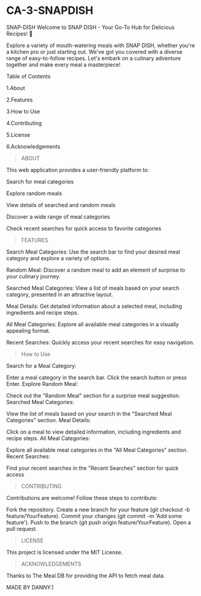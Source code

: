 # CA-3-SNAPDISH

SNAP-DISH
Welcome to SNAP DISH - Your Go-To Hub for Delicious Recipes! 🍴

Explore a variety of mouth-watering meals with SNAP DISH, whether you're a kitchen pro or just starting out. We've got you covered with a diverse range of easy-to-follow recipes. Let's embark on a culinary adventure together and make every meal a masterpiece!

Table of Contents

1.About

2.Features

3.How to Use

4.Contributing

5.License

6.Acknowledgements

>ABOUT

This web application provides a user-friendly platform to:

Search for meal categories

Explore random meals

View details of searched and random meals

Discover a wide range of meal categories

Check recent searches for quick access to favorite categories

>FEATURES

Search Meal Categories: Use the search bar to find your desired meal category and explore a variety of options.

Random Meal: Discover a random meal to add an element of surprise to your culinary journey.

Searched Meal Categories: View a list of meals based on your search category, presented in an attractive layout.

Meal Details: Get detailed information about a selected meal, including ingredients and recipe steps.

All Meal Categories: Explore all available meal categories in a visually appealing format.

Recent Searches: Quickly access your recent searches for easy navigation.

>How to Use

Search for a Meal Category:

Enter a meal category in the search bar.
Click the search button or press Enter.
Explore Random Meal:

Check out the "Random Meal" section for a surprise meal suggestion.
Searched Meal Categories:

View the list of meals based on your search in the "Searched Meal Categories" section.
Meal Details:

Click on a meal to view detailed information, including ingredients and recipe steps.
All Meal Categories:

Explore all available meal categories in the "All Meal Categories" section.
Recent Searches:

Find your recent searches in the "Recent Searches" section for quick access

>CONTRIBUTING

Contributions are welcome! Follow these steps to contribute:

Fork the repository.
Create a new branch for your feature (git checkout -b feature/YourFeature).
Commit your changes (git commit -m 'Add some feature').
Push to the branch (git push origin feature/YourFeature).
Open a pull request.

>LICENSE

This project is licensed under the MIT License.

>ACKNOWLEDGEMENTS

Thanks to The Meal DB for providing the API to fetch meal data.

MADE BY DANNY:)
